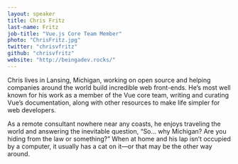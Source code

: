 ```yaml
---
layout: speaker
title: Chris Fritz
last-name: Fritz
job-title: "Vue.js Core Team Member"
photo: "ChrisFritz.jpg"
twitter: "chrisvfritz"
github: "chrisvfritz"
website: "http://beingadev.rocks/"
---
```


Chris lives in Lansing, Michigan, working on open source and helping companies around the world build incredible web front-ends. He’s most well known for his work as a member of the Vue core team, writing and curating Vue’s documentation, along with other resources to make life simpler for web developers.

As a remote consultant nowhere near any coasts, he enjoys traveling the world and answering the inevitable question, “So… why Michigan? Are you hiding from the law or something?” When at home and his lap isn’t occupied by a computer, it usually has a cat on it—or that may be the other way around.